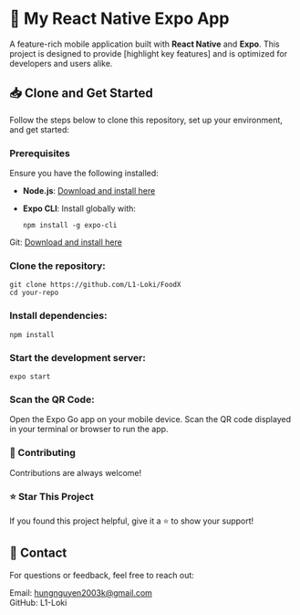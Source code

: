 # 🌟 My React Native Expo App  

A feature-rich mobile application built with **React Native** and **Expo**. This project is designed to provide [highlight key features] and is optimized for developers and users alike.  


## 📥 Clone and Get Started  

Follow the steps below to clone this repository, set up your environment, and get started:  

### Prerequisites  
Ensure you have the following installed:  
- **Node.js**: [Download and install here](https://nodejs.org/)  
- **Expo CLI**: Install globally with:
  
      npm install -g expo-cli
  
Git: [Download and install here](https://git-scm.com/)

### Clone the repository: </br>
    git clone https://github.com/L1-Loki/FoodX
    cd your-repo

### Install dependencies: </br>
    
    npm install
    

### Start the development server: </br>
    expo start

### Scan the QR Code:
Open the Expo Go app on your mobile device.
Scan the QR code displayed in your terminal or browser to run the app.

### 🤝 Contributing
Contributions are always welcome!

### ⭐ Star This Project
If you found this project helpful, give it a ⭐ to show your support!

## 📧 Contact
For questions or feedback, feel free to reach out:

Email: hungnguyen2003k@gmail.com </br>
GitHub: L1-Loki
